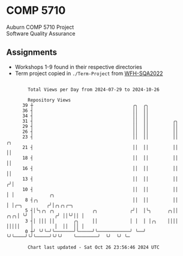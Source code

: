 # COMP 5710
Auburn COMP 5710 Project  
Software Quality Assurance

## Assignments
- Workshops 1-9 found in their respective directories
- Term project copied in `./Term-Project` from [WFH-SQA2022](https://github.com/wumphlett/WFH-SQA2022-AUBURN)

```

        Total Views per Day from 2024-07-29 to 2024-10-26

        Repository Views
      39 ┼                                     ╭╮  ╭╮
      36 ┤                                     ││  ││
      34 ┤                                     ││  ││
      31 ┤                                     ││  ││         ╭╮
      29 ┤                                     ││  ││         ││
      26 ┤                                     ││  ││         ││
      23 ┤                                     ││  ││         ││          ╭╮
      21 ┤                                     ││  ││         ││          ││
      18 ┤                                     ││  ││         ││          ││
      16 ┤                                     ││  ││         ││          ││
      13 ┤                                     ││  ││         ││         ╭╯│
      10 ┤                                     ││  ││         ││         │ │             ╭╮
       8 ┤╭╮                                   ││  ││         ││         │ │╭─╮         ╭╯│╭╮╭╮╭─╮
       5 ┤│╰╮╭╮ ╭╮              ╭╮            ╭╯│  │╰╮      ╭╮││     ╭╮╭╮│ ╰╯ │        ╭╯ ││╰╯││ │
       3 ┤│ │││ ││       ╭╮     ││            │ │  │ │╭╮    ││││     │││││    │        │  ││  ││ │
       0 ┼╯ ╰╯╰─╯╰───────╯╰─────╯╰────────────╯ ╰──╯ ╰╯╰────╯╰╯╰─────╯╰╯╰╯    ╰────────╯  ╰╯  ╰╯ ╰─

        Chart last updated - Sat Oct 26 23:56:46 2024 UTC
        
```

